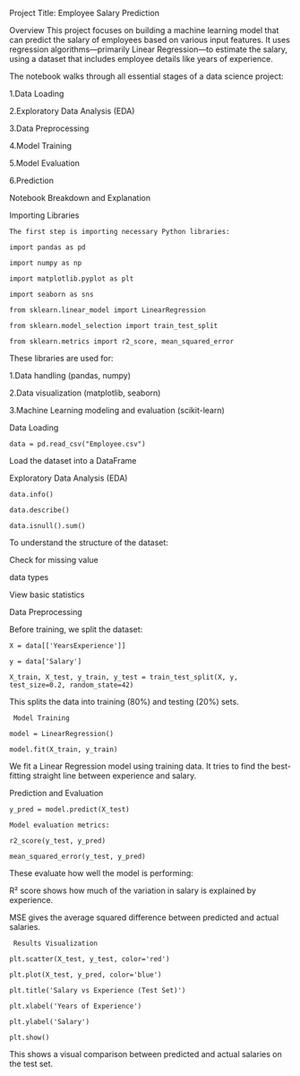 Project Title: Employee Salary Prediction


 Overview
 This project focuses on building a machine learning model that can predict the salary of
 employees based on various input features. It uses regression algorithms—primarily Linear Regression—to estimate the salary,
 using a dataset that includes employee details like years of experience.

   The notebook walks through all essential stages of a data science project:


   1.Data Loading

   2.Exploratory Data Analysis (EDA)

   3.Data Preprocessing

   4.Model Training

   5.Model Evaluation

   6.Prediction


 Notebook Breakdown and Explanation

   Importing Libraries
 
    The first step is importing necessary Python libraries:

    import pandas as pd

    import numpy as np

    import matplotlib.pyplot as plt

    import seaborn as sns

    from sklearn.linear_model import LinearRegression

    from sklearn.model_selection import train_test_split

    from sklearn.metrics import r2_score, mean_squared_error


   These libraries are used for:

   1.Data handling (pandas, numpy)

   2.Data visualization (matplotlib, seaborn)

   3.Machine Learning modeling and evaluation (scikit-learn)



  Data Loading

    data = pd.read_csv("Employee.csv")
 
   Load the dataset into a DataFrame

  Exploratory Data Analysis (EDA)

    data.info()
  
    data.describe()

    data.isnull().sum()


   To understand the structure of the dataset:

   Check for missing value

   data types
  
   View basic statistics


   Data Preprocessing

   Before training, we split the dataset:
   
    X = data[['YearsExperience']]
   
    y = data['Salary']
   
    X_train, X_test, y_train, y_test = train_test_split(X, y, test_size=0.2, random_state=42)

   This splits the data into training (80%) and testing (20%) sets.


     Model Training

    model = LinearRegression()
   
    model.fit(X_train, y_train)

   We fit a Linear Regression model using training data. It tries to find the best-fitting straight line between experience and salary.


  Prediction and Evaluation

    y_pred = model.predict(X_test)
 
    Model evaluation metrics:
   
    r2_score(y_test, y_pred)
   
    mean_squared_error(y_test, y_pred)

   These evaluate how well the model is performing:

   R² score shows how much of the variation in salary is explained by experience.

   MSE gives the average squared difference between predicted and actual salaries.


     Results Visualization

    plt.scatter(X_test, y_test, color='red')
   
    plt.plot(X_test, y_pred, color='blue')
   
    plt.title('Salary vs Experience (Test Set)')
   
    plt.xlabel('Years of Experience')
   
    plt.ylabel('Salary')
   
    plt.show()

   This shows a visual comparison between predicted and actual salaries on the test set.


